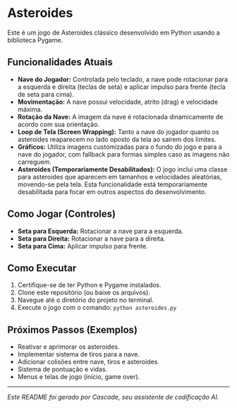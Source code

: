 # Asteroides

Este é um jogo de Asteroides clássico desenvolvido em Python usando a biblioteca Pygame.

## Funcionalidades Atuais

- **Nave do Jogador:** Controlada pelo teclado, a nave pode rotacionar para a esquerda e direita (teclas de seta) e aplicar impulso para frente (tecla de seta para cima).
- **Movimentação:** A nave possui velocidade, atrito (drag) e velocidade máxima.
- **Rotação da Nave:** A imagem da nave é rotacionada dinamicamente de acordo com sua orientação.
- **Loop de Tela (Screen Wrapping):** Tanto a nave do jogador quanto os asteroides reaparecem no lado oposto da tela ao saírem dos limites.
- **Gráficos:** Utiliza imagens customizadas para o fundo do jogo e para a nave do jogador, com fallback para formas simples caso as imagens não carreguem.
- **Asteroides (Temporariamente Desabilitados):** O jogo inclui uma classe para asteroides que aparecem em tamanhos e velocidades aleatórias, movendo-se pela tela. Esta funcionalidade está temporariamente desabilitada para focar em outros aspectos do desenvolvimento.

## Como Jogar (Controles)

- **Seta para Esquerda:** Rotacionar a nave para a esquerda.
- **Seta para Direita:** Rotacionar a nave para a direita.
- **Seta para Cima:** Aplicar impulso para frente.

## Como Executar

1.  Certifique-se de ter Python e Pygame instalados.
2.  Clone este repositório (ou baixe os arquivos).
3.  Navegue até o diretório do projeto no terminal.
4.  Execute o jogo com o comando: `python asteroides.py`

## Próximos Passos (Exemplos)

- Reativar e aprimorar os asteroides.
- Implementar sistema de tiros para a nave.
- Adicionar colisões entre nave, tiros e asteroides.
- Sistema de pontuação e vidas.
- Menus e telas de jogo (início, game over).

---
*Este README foi gerado por Cascade, seu assistente de codificação AI.*
